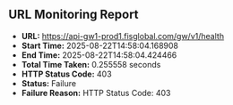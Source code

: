 ## URL Monitoring Report

- **URL:** https://api-gw1-prod1.fisglobal.com/gw/v1/health
- **Start Time:** 2025-08-22T14:58:04.168908
- **End Time:** 2025-08-22T14:58:04.424466
- **Total Time Taken:** 0.255558 seconds
- **HTTP Status Code:** 403
- **Status:** Failure
- **Failure Reason:** HTTP Status Code: 403
